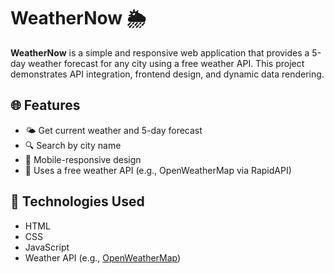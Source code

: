 # WeatherNow 🌦️

**WeatherNow** is a simple and responsive web application that provides a 5-day weather forecast for any city using a free weather API. This project demonstrates API integration, frontend design, and dynamic data rendering.

## 🌐 Features

- 🌤️ Get current weather and 5-day forecast
- 🔍 Search by city name
- 📱 Mobile-responsive design
- 📡 Uses a free weather API (e.g., OpenWeatherMap via RapidAPI)


## 🚀 Technologies Used

- HTML
- CSS
- JavaScript
- Weather API (e.g., [OpenWeatherMap](https://openweathermap.org/))

